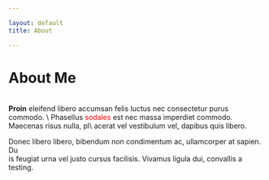 ```yaml
---

layout: default
title: About

---
```


# About Me
<br>
<strong>Proin</strong> eleifend libero accumsan felis luctus nec consectetur purus commodo. \
Phasellus <span style="color:red;">sodales</span> est nec massa imperdiet commodo. Maecenas risus nulla, pl\
acerat vel vestibulum vel, dapibus quis libero.

Donec libero libero, bibendum non condimentum ac, ullamcorper at sapien. Du\
is feugiat urna vel justo cursus facilisis. Vivamus ligula dui, convallis a\
testing.